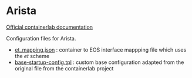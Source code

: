 # Arista
[Official containerlab documentation](https://containerlab.dev/manual/kinds/ceos/)

Configuration files for Arista.
* [et_mapping.json](et_mapping.json) : container to EOS interface mappping file which uses the *et* scheme
* [base-startup-config.tpl](base-startup-config.tpl) : custom base configuration adapted from the original file from the containerlab project